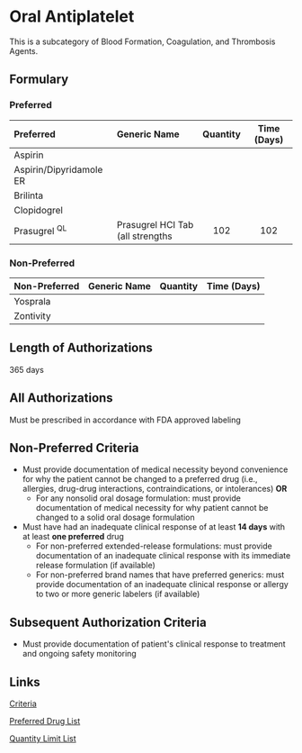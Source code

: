 # Oral Antiplatelet

This is a subcategory of Blood Formation, Coagulation, and Thrombosis Agents.

## Formulary

### Preferred

| Preferred               | Generic Name | Quantity | Time (Days) |
| :---------------------- | :----------- | :------: | :---------: |
| Aspirin                 |              |          |             |
| Aspirin/Dipyridamole ER |              |          |             |
| Brilinta                |              |          |             |
| Clopidogrel             |              |          |             |
| Prasugrel <sup>QL</sup>             |  Prasugrel HCI Tab (all strengths          |  102        |   102          |

### Non-Preferred

| Non-Preferred | Generic Name | Quantity | Time (Days) |
| :------------ | :----------- | :------: | :---------: |
| Yosprala      |              |          |             |
| Zontivity     |              |          |             |

## Length of Authorizations

365 days

## All Authorizations

Must be prescribed in accordance with FDA approved labeling

## Non-Preferred Criteria

- Must provide documentation of medical necessity beyond convenience for why the patient cannot be changed to a preferred drug (i.e., allergies, drug-drug interactions, contraindications, or intolerances) **OR**
    - For any nonsolid oral dosage formulation: must provide documentation of medical necessity for why patient cannot be changed to a solid oral dosage formulation
- Must have had an inadequate clinical response of at least **14 days** with at least **one preferred** drug
    - For non-preferred extended-release formulations: must provide documentation of an inadequate clinical response with its immediate release formulation (if available)
    - For non-preferred brand names that have preferred generics: must provide documentation of an inadequate clinical response or allergy to two or more generic labelers (if available)

## Subsequent Authorization Criteria

- Must provide documentation of patient's clinical response to treatment and ongoing safety monitoring

## Links

[Criteria](https://pharmacy.medicaid.ohio.gov/sites/default/files/20230101_UPDL%20_Criteria_APPROVED.pdf#page=18)

[Preferred Drug List](https://pharmacy.medicaid.ohio.gov/sites/default/files/20230101_UPDL_APPROVED_12.13.22.pdf#page=10)

[Quantity Limit List](https://pharmacy.medicaid.ohio.gov/sites/default/files/20230101_Ohio_Medicaid_Quantity_Document_APPROVED.pdf)


